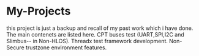 # My-Projects
this project is just a backup and recall of my past work which i have done.
The main contenets are listed here.
CPT buses test (UART,SPI,I2C and Slimbus-- in Non-HLOS).
Threadx test framework development.
Non-Secure trustzone environment features.
